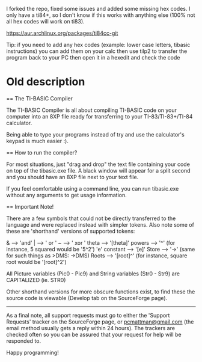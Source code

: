 
I forked the repo, fixed some issues and added some missing hex codes.
I only have a ti84+, so I don't know if this works with anything else (100% not all hex codes will work on ti83).

https://aur.archlinux.org/packages/ti84cc-git

Tip: if you need to add any hex codes (example: lower case letters, tibasic instructions)
you can add them on your calc then use tilp2 to transfer the program back to your PC then
open it in a hexedit and check the code




# Old description




== The TI-BASIC Compiler

The TI-BASIC Compiler is all about compiling TI-BASIC code on your computer
into an 8XP file ready for transferring to your TI-83/TI-83+/TI-84 calculator.

Being able to type your programs instead of try and use the calculator's keypad
is much easier :).

== How to run the compiler?

For most situations, just "drag and drop" the text file containing your code
on top of the tibasic.exe file. A black window will appear for a split second
and you should have an 8XP file next to your text file.

If you feel comfortable using a command line, you can run tibasic.exe without
any arguments to get usage information.

== Important Note!

There are a few symbols that could not be directly transferred to the language and were replaced instead with simpler tokens. Also note some of these are 'shorthand' versions of supported tokens:

& --> 'and'
| --> ' or '
~ --> ' xor '
theta --> '[theta]'
powers --> '^' (for instance, 5 squared would be '5^2')
'e' constant --> '[e]'
Store --> '->' (same for such things as >DMS: ->DMS)
Roots --> '[root]^' (for instance, square root would be '[root]^2')

All Picture variables (Pic0 - Pic9) and String variables (Str0 - Str9) are CAPITALIZED (ie. STR0)

Other shorthand versions for more obscure functions exist, to find these the source code is viewable (Develop tab on the SourceForge page).

-----------------------------------------

As a final note, all support requests must go to either the 'Support Requests' tracker on the SourceForge page, or pcmattman@gmail.com (the email method usually gets a reply within 24 hours). The trackers are checked often so you can be assured that your request for help will be responded to.

Happy programming!
